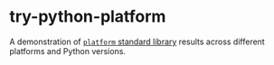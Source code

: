 # try-python-platform

A demonstration of [`platform` standard library](https://docs.python.org/3/library/platform.html) results across different platforms and Python versions.
